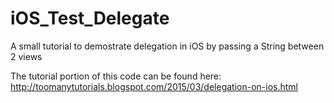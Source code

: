 # iOS_Test_Delegate
A small tutorial to demostrate delegation in iOS by passing a String between 2 views

The tutorial portion of this code can be found here:
http://toomanytutorials.blogspot.com/2015/03/delegation-on-ios.html

